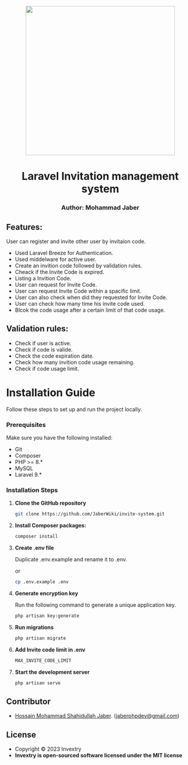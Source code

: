 <p align="center"><a href="https://laravel.com" target="_blank"><img src="https://raw.githubusercontent.com/laravel/art/master/logo-lockup/5%20SVG/2%20CMYK/1%20Full%20Color/laravel-logolockup-cmyk-red.svg" width="400"></a></p>
<h1 align="center"> Laravel Invitation management system </h1>
<h3 align="center">	Author: Mohammad Jaber </h3>

## Features:

User can register and invite other user by invitaion code.

- Used Laravel Breeze for Authentication.
- Used middelware for active user.
- Create an invition code followed by validation rules.
- Cheack if the Invite Code is expired.
- Listing a Invition Code.
- User can request for Invite Code.
- User can request Invite Code within a spacific limit.
- User can also check when did they requested for Invite Code.
- User can check how many time his invite code used.
- Blcok the code usage after a certain limit of that code usage.

## Validation rules: 

- Check if user is active.
- Check if code is valide.
- Check the code expiration date.
- Check how many invition code usage remaining.
- Check if code usage limit.

# Installation Guide

Follow these steps to set up and run the project locally.

### Prerequisites

Make sure you have the following installed:

- Git
- Composer
- PHP >= 8.*
- MySQL
- Laravel 9.*

### Installation Steps

1. **Clone the GitHub repository**
   ```sh
   git clone https://github.com/JaberWiki/invite-system.git
   
2. **Install Composer packages:**
   ```sh
   composer install
   
3. **Create .env file**

   Duplicate .env.example and rename it to .env.
   
   or
   
   ```bash
   cp .env.example .env
   ```
   
5. **Generate encryption key**

    Run the following command to generate a unique application key.
    
      ```sh
    php artisan key:generate

6. **Run migrations**

      ```sh
    php artisan migrate

7. **Add Invite code limit in .env**

    ```sh
    MAX_INVITE_CODE_LIMIT

7. **Start the development server**

      ```sh
    php artisan serve
   

## Contributor

- [Hossain Mohammad Shahidullah Jaber](https://github.com/JaberWiki). (jaberphpdev@gmail.com)
   

## License
- Copyright © 2023 Invextry
- **Invextry is open-sourced software licensed under the MIT license**
